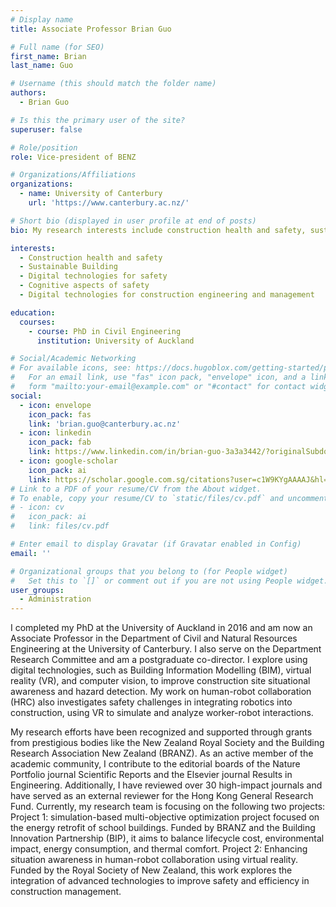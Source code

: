 ```yaml
---
# Display name
title: Associate Professor Brian Guo

# Full name (for SEO)
first_name: Brian
last_name: Guo

# Username (this should match the folder name)
authors:
  - Brian Guo

# Is this the primary user of the site?
superuser: false

# Role/position
role: Vice-president of BENZ

# Organizations/Affiliations
organizations:
  - name: University of Canterbury
    url: 'https://www.canterbury.ac.nz/'

# Short bio (displayed in user profile at end of posts)
bio: My research interests include construction health and safety, sustainable building, digital technologies for safety, cognitive aspects of safety, and digital technologies for construction engineering and management.

interests:
  - Construction health and safety
  - Sustainable Building
  - Digital technologies for safety
  - Cognitive aspects of safety
  - Digital technologies for construction engineering and management

education:
  courses:
    - course: PhD in Civil Engineering
      institution: University of Auckland

# Social/Academic Networking
# For available icons, see: https://docs.hugoblox.com/getting-started/page-builder/#icons
#   For an email link, use "fas" icon pack, "envelope" icon, and a link in the
#   form "mailto:your-email@example.com" or "#contact" for contact widget.
social:
  - icon: envelope
    icon_pack: fas
    link: 'brian.guo@canterbury.ac.nz'
  - icon: linkedin
    icon_pack: fab
    link: https://www.linkedin.com/in/brian-guo-3a3a3442/?originalSubdomain=nz
  - icon: google-scholar
    icon_pack: ai
    link: https://scholar.google.com.sg/citations?user=c1W9KYgAAAAJ&hl=en
# Link to a PDF of your resume/CV from the About widget.
# To enable, copy your resume/CV to `static/files/cv.pdf` and uncomment the lines below.
# - icon: cv
#   icon_pack: ai
#   link: files/cv.pdf

# Enter email to display Gravatar (if Gravatar enabled in Config)
email: ''

# Organizational groups that you belong to (for People widget)
#   Set this to `[]` or comment out if you are not using People widget.
user_groups:
  - Administration
---
```


I completed my PhD at the University of Auckland in 2016 and am now an Associate Professor in the Department of Civil and Natural Resources Engineering at the University of Canterbury. I also serve on the Department Research Committee and am a postgraduate co-director. I explore using digital technologies, such as Building Information Modelling (BIM), virtual reality (VR), and computer vision, to improve construction site situational awareness and hazard detection. My work on human-robot collaboration (HRC) also investigates safety challenges in integrating robotics into construction, using VR to simulate and analyze worker-robot interactions.

My research efforts have been recognized and supported through grants from prestigious bodies like the New Zealand Royal Society and the Building Research Association New Zealand (BRANZ). As an active member of the academic community, I contribute to the editorial boards of the Nature Portfolio journal Scientific Reports and the Elsevier journal Results in Engineering. Additionally, I have reviewed over 30 high-impact journals and have served as an external reviewer for the Hong Kong General Research Fund.
Currently, my research team is focusing on the following two projects:
Project 1: simulation-based multi-objective optimization project focused on the energy retrofit of school buildings. Funded by BRANZ and the Building Innovation Partnership (BIP), it aims to balance lifecycle cost, environmental impact, energy consumption, and thermal comfort.
Project 2: Enhancing situation awareness in human-robot collaboration using virtual reality. Funded by the Royal Society of New Zealand, this work explores the integration of advanced technologies to improve safety and efficiency in construction management.
